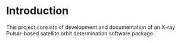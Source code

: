 # Introduction #

This project consists of development and documentation of an X-ray Pulsar-based satellite orbit determination software package.